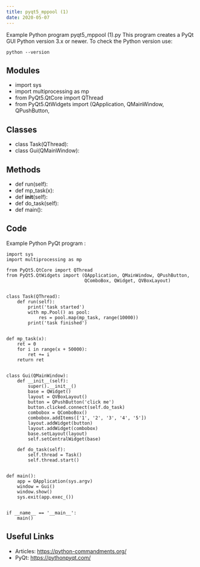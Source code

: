 ```yaml
---
title: pyqt5_mppool (1)
date: 2020-05-07
---
```

Example Python program pyqt5_mppool (1).py
This program creates a PyQt GUI
Python version 3.x or newer.
To check the Python version use:

    python --version

## Modules

* import sys
* import multiprocessing as mp
* from PyQt5.QtCore import QThread
* from PyQt5.QtWidgets import (QApplication, QMainWindow, QPushButton,

## Classes

* class Task(QThread):
* class Gui(QMainWindow):

## Methods

* def run(self):
* def mp_task(x):
* def __init__(self):
* def do_task(self):
* def main():

## Code

Example Python PyQt program :

    import sys
    import multiprocessing as mp
    
    from PyQt5.QtCore import QThread
    from PyQt5.QtWidgets import (QApplication, QMainWindow, QPushButton,
                                 QComboBox, QWidget, QVBoxLayout)
    
    
    class Task(QThread):
        def run(self):
            print('task started')
            with mp.Pool() as pool:
                res = pool.map(mp_task, range(10000))
            print('task finished')
    
    
    def mp_task(x):
        ret = 0
        for i in range(x + 50000):
            ret += i
        return ret
    
    
    class Gui(QMainWindow):
        def __init__(self):
            super().__init__()
            base = QWidget()
            layout = QVBoxLayout()
            button = QPushButton('click me')
            button.clicked.connect(self.do_task)
            combobox = QComboBox()
            combobox.addItems(['1', '2', '3', '4', '5'])
            layout.addWidget(button)
            layout.addWidget(combobox)
            base.setLayout(layout)
            self.setCentralWidget(base)
    
        def do_task(self):
            self.thread = Task()
            self.thread.start()
    
    
    def main():
        app = QApplication(sys.argv)
        window = Gui()
        window.show()
        sys.exit(app.exec_())
    
    
    if __name__ == '__main__':
        main()
    

## Useful Links

- Articles: https://python-commandments.org/
- PyQt: https://pythonpyqt.com/
